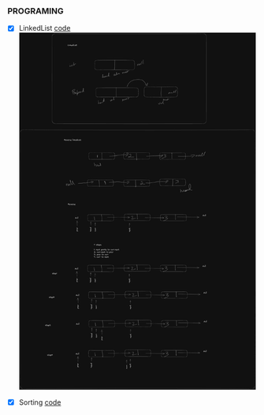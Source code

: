 ### PROGRAMING
 - [x] LinkedList [code](/general/code/linkedList.js) ![Linked List Diagram](./excalidraw/linkedList.png)
 - [x] Sorting [code](/general/code/sorting.js)

